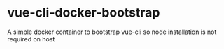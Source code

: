 # vue-cli-docker-bootstrap
A simple docker container to bootstrap vue-cli so node installation is not required on host
